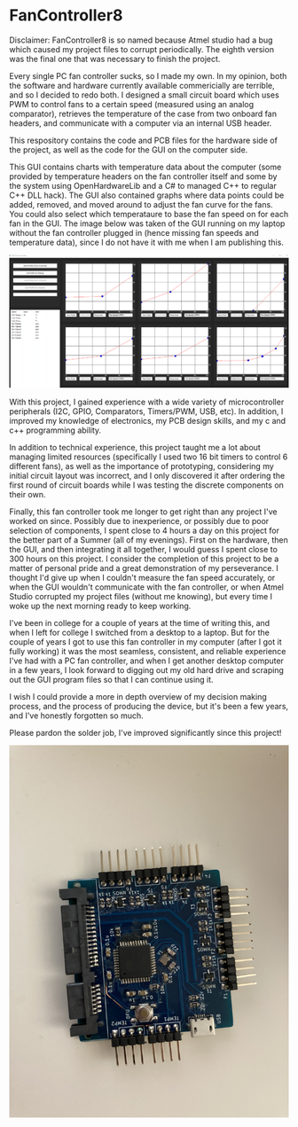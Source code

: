 # FanController8
Disclaimer: FanController8 is so named because Atmel studio had a bug which caused my project files to corrupt periodically. The eighth version was the final one that was necessary to finish the project.

Every single PC fan controller sucks, so I made my own. In my opinion, both the software and hardware currently available commericially are terrible, and so I decided to redo both. I designed a small circuit board which uses PWM to control fans to a certain speed (measured using an analog comparator), retrieves the temperature of the case from two onboard fan headers, and communicate with a computer via an internal USB header.

This respository contains the code and PCB files for the hardware side of the project, as well as the code for the GUI on the computer side.

This GUI contains charts with temperature data about the computer (some provided by temperature headers on the fan controller itself and some by the system using OpenHardwareLib and a C# to managed C++ to regular C++ DLL hack). The GUI also contained graphs where data points could be added, removed, and moved around to adjust the fan curve for the fans. You could also select which temperataure to base the fan speed on for each fan in the GUI. The image below was taken of the GUI running on my laptop without the fan controller plugged in (hence missing fan speeds and temperature data), since I do not have it with me when I am publishing this.

![GUI Image](GUI.png)

With this project, I gained experience with a wide variety of microcontroller peripherals (I2C, GPIO, Comparators, Timers/PWM, USB, etc). In addition, I improved my  knowledge of electronics, my PCB design skills, and my c and c++ programming ability.

In addition to technical experience, this project taught me a lot about managing limited resources (specifically I used two 16 bit timers to control 6 different fans), as well as the importance of prototyping, considering my initial circuit layout was incorrect, and I only discovered it after ordering the first round of circuit boards while I was testing the discrete components on their own.

Finally, this fan controller took me longer to get right than any project I've worked on since. Possibly due to inexperience, or possibly due to poor selection of components, I spent close to 4 hours a day on this project for the better part of a Summer (all of my evenings). First on the hardware, then the GUI, and then integrating it all together, I would guess I spent close to 300 hours on this project. I consider the completion of this project to be a matter of personal pride and a great demonstration of my perseverance. I thought I'd give up when I couldn't measure the fan speed accurately, or when the GUI wouldn't communicate with the fan controller, or when Atmel Studio corrupted my project files (without me knowing), but every time I woke up the next morning ready to keep working.

I've been in college for a couple of years at the time of writing this, and when I left for college I switched from a desktop to a laptop. But for the couple of years I got to use this fan controller in my computer (after I got it fully working) it was the most seamless, consistent, and reliable experience I've had with a PC fan controller, and when I get another desktop computer in a few years, I look forward to digging out my old hard drive and scraping out the GUI program files so that I can continue using it. 

I wish I could provide a more in depth overview of my decision making process, and the process of producing the device, but it's been a few years, and I've honestly forgotten so much.

Please pardon the solder job, I've improved significantly since this project!

![Fan Controller image](FanController.jpg)
